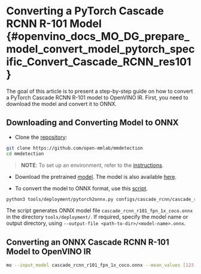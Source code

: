 # Converting a PyTorch Cascade RCNN R-101 Model {#openvino_docs_MO_DG_prepare_model_convert_model_pytorch_specific_Convert_Cascade_RCNN_res101}

The goal of this article is to present a step-by-step guide on how to convert a PyTorch Cascade RCNN R-101 model to OpenVINO IR. First, you need to download the model and convert it to ONNX.

## Downloading and Converting Model to ONNX

* Clone the [repository](https://github.com/open-mmlab/mmdetection):

```bash
git clone https://github.com/open-mmlab/mmdetection
cd mmdetection
```

> **NOTE**: To set up an environment, refer to the [instructions](https://github.com/open-mmlab/mmdetection/blob/master/docs/en/get_started.md#installation).

* Download the pretrained [model](https://download.openmmlab.com/mmdetection/v2.0/cascade_rcnn/cascade_rcnn_r101_fpn_1x_coco/cascade_rcnn_r101_fpn_1x_coco_20200317-0b6a2fbf.pth). The model is also available [here](https://github.com/open-mmlab/mmdetection/blob/master/configs/cascade_rcnn/README.md).

* To convert the model to ONNX format, use this [script](https://github.com/open-mmlab/mmdetection/blob/master/tools/deployment/pytorch2onnx.py).

```bash
python3 tools/deployment/pytorch2onnx.py configs/cascade_rcnn/cascade_rcnn_r101_fpn_1x_coco.py cascade_rcnn_r101_fpn_1x_coco_20200317-0b6a2fbf.pth --output-file cascade_rcnn_r101_fpn_1x_coco.onnx
```

The script generates ONNX model file `cascade_rcnn_r101_fpn_1x_coco.onnx` in the directory `tools/deployment/`. If required, specify the model name or output directory, using `--output-file <path-to-dir>/<model-name>.onnx`.

## Converting an ONNX Cascade RCNN R-101 Model to OpenVINO IR

```bash
mo --input_model cascade_rcnn_r101_fpn_1x_coco.onnx --mean_values [123.675,116.28,103.53] --scale_values [58.395,57.12,57.375]
```
